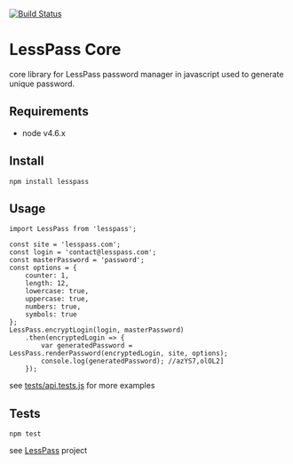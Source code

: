 [![Build Status](https://travis-ci.org/lesspass/core.svg?branch=master)](https://travis-ci.org/lesspass/core)

# LessPass Core

core library for LessPass password manager in javascript used to generate unique password.

## Requirements

  - node v4.6.x

## Install

    npm install lesspass

## Usage
    
    import LessPass from 'lesspass';
        
    const site = 'lesspass.com';
    const login = 'contact@lesspass.com';
    const masterPassword = 'password';
    const options = {
        counter: 1,
        length: 12,
        lowercase: true,
        uppercase: true,
        numbers: true,
        symbols: true
    };
    LessPass.encryptLogin(login, masterPassword)
        .then(encryptedLogin => {
            var generatedPassword = LessPass.renderPassword(encryptedLogin, site, options);
            console.log(generatedPassword); //azYS7,olOL2]
        });


see [tests/api.tests.js](tests/api.tests.js) for more examples


## Tests

    npm test

see [LessPass](https://github.com/lesspass/lesspass) project
